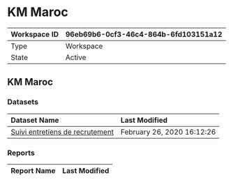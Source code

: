 



# KM Maroc

|Workspace ID|96eb69b6-0cf3-46c4-864b-6fd103151a12|
| :--- | :--- |
|Type|Workspace|
|State|Active|

## KM Maroc

### Datasets

|Dataset Name|Last Modified|
| :--- | :--- |
|[Suivi entretiens de recrutement](../Datasets/Suivi-entretiens-de-recrutement.md)|February 26, 2020 16:12:26|

### Reports

|Report Name|Last Modified|
| :--- | :--- |
